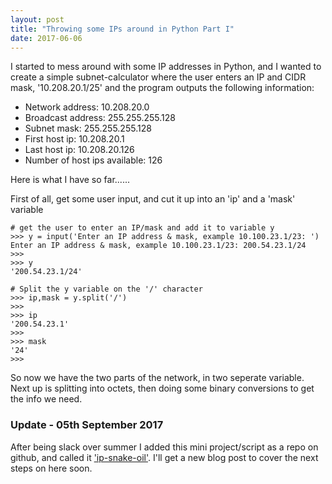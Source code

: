 ```yaml
---
layout: post
title: "Throwing some IPs around in Python Part I"
date: 2017-06-06
---
```

I started to mess around with some IP addresses in Python, and I wanted to create a simple subnet-calculator where the user enters an IP and CIDR mask, '10.208.20.1/25' and the program outputs the following information: 
* Network address: 10.208.20.0
* Broadcast address: 255.255.255.128
* Subnet mask: 255.255.255.128
* First host ip: 10.208.20.1
* Last host ip: 10.208.20.126
* Number of host ips available: 126

Here is what I have so far......

First of all, get some user input, and cut it up into an 'ip' and a 'mask' variable 

```
# get the user to enter an IP/mask and add it to variable y
>>> y = input('Enter an IP address & mask, example 10.100.23.1/23: ')
Enter an IP address & mask, example 10.100.23.1/23: 200.54.23.1/24
>>> 
>>> y
'200.54.23.1/24'

# Split the y variable on the '/' character
>>> ip,mask = y.split('/')
>>> 
>>> ip
'200.54.23.1'
>>> 
>>> mask
'24'
>>> 
```

So now we have the two parts of the network, in two seperate variable. Next up is splitting into octets, then doing some binary conversions to get the info we need. 

### Update - 05th September 2017
After being slack over summer I added this mini project/script as a repo on github, and called it ['ip-snake-oil'](https://github.com/molo76/ip-snake-oil). I'll get a new blog post to cover the next steps on here soon.  

